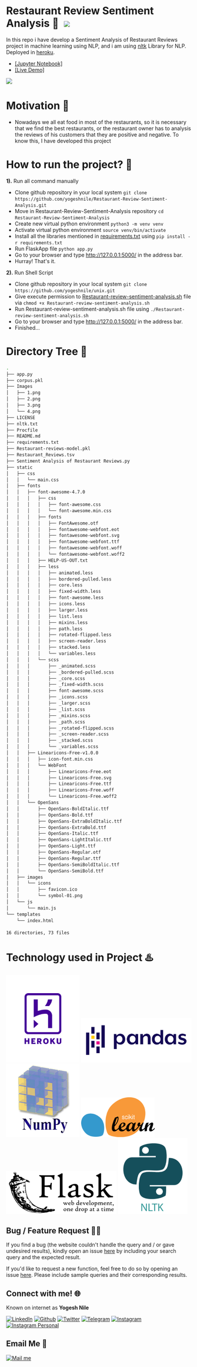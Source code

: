 # Restaurant Review Sentiment Analysis :notebook: &nbsp;[![](https://camo.githubusercontent.com/17fa56d1fbad7bb4082c9711a77b984b85e79446/68747470733a2f2f696d672e736869656c64732e696f2f62616467652f507974686f6e2d332e362d627269676874677265656e2e737667)](https://python.org)
In this repo i have develop a Sentiment Analysis of Restaurant Reviews project in machine learning using NLP, and i am using [nltk](https://pypi.org/project/nltk/) Library for NLP. Deployed in [heroku](https://www.heroku.com/).

 - [[Jupyter Notebook]](https://github.com/yogeshnile/Sentiment-Analysis-of-Restaurant-Reviews)
 - [[Live Demo]](https://restaurant-review-analysis.herokuapp.com)

[![](https://camo.githubusercontent.com/2fb0723ef80f8d87a51218680e209c66f213edf8/68747470733a2f2f666f7274686562616467652e636f6d2f696d616765732f6261646765732f6d6164652d776974682d707974686f6e2e737667)](https://python.org)

# Motivation :monocle_face:
  - Nowadays we all eat food in most of the restaurants, so it is necessary that we find the best restaurants, or the restaurant owner has to analysis the reviews of his customers that they are positive and negative. To know this, I have developed this project
  
# How to run the project? :thinking:
**1).** Run all command manually
  - Clone github repository in your local system  `git clone https://github.com/yogeshnile/Restaurant-Review-Sentiment-Analysis.git`
  - Move in Restaurant-Review-Sentiment-Analysis repository  `cd Restaurant-Review-Sentiment-Analysis`
  - Create new virtual python environment  `python3 -m venv venv`
  - Activate virtual python environment  `source venv/bin/activate`
  - Install all the libraries mentioned in [requirements.txt](https://github.com/yogeshnile/Restaurant-Review-Sentiment-Analysis/blob/master/requirements.txt)  using  `pip install -r requirements.txt`
  - Run FlaskApp file  `python app.py`
  - Go to your browser and type http://127.0.0.1:5000/ in the address bar.
  - Hurray! That's it. <br>


**2).** Run Shell Script
  - Clone github repository in your local system  `git clone https://github.com/yogeshnile/unix.git`
  - Give execute permission to [Restaurant-review-sentiment-analysis.sh](https://github.com/yogeshnile/unix/blob/master/Restaurant-review-sentiment-analysis.sh) file via  `chmod +x Restaurant-review-sentiment-analysis.sh`
  - Run Restaurant-review-sentiment-analysis.sh file using `./Restaurant-review-sentiment-analysis.sh`
  - Go to your browser and type http://127.0.0.1:5000/ in the address bar.
  - Finished...

# Directory Tree :cactus:
```bash
.
├── app.py
├── corpus.pkl
├── Images
│   ├── 1.png
│   ├── 2.png
│   ├── 3.png
│   └── 4.png
├── LICENSE
├── nltk.txt
├── Procfile
├── README.md
├── requirements.txt
├── Restaurant-reviews-model.pkl
├── Restaurant_Reviews.tsv
├── Sentiment Analysis of Restaurant Reviews.py
├── static
│   ├── css
│   │   └── main.css
│   ├── fonts
│   │   ├── font-awesome-4.7.0
│   │   │   ├── css
│   │   │   │   ├── font-awesome.css
│   │   │   │   └── font-awesome.min.css
│   │   │   ├── fonts
│   │   │   │   ├── FontAwesome.otf
│   │   │   │   ├── fontawesome-webfont.eot
│   │   │   │   ├── fontawesome-webfont.svg
│   │   │   │   ├── fontawesome-webfont.ttf
│   │   │   │   ├── fontawesome-webfont.woff
│   │   │   │   └── fontawesome-webfont.woff2
│   │   │   ├── HELP-US-OUT.txt
│   │   │   ├── less
│   │   │   │   ├── animated.less
│   │   │   │   ├── bordered-pulled.less
│   │   │   │   ├── core.less
│   │   │   │   ├── fixed-width.less
│   │   │   │   ├── font-awesome.less
│   │   │   │   ├── icons.less
│   │   │   │   ├── larger.less
│   │   │   │   ├── list.less
│   │   │   │   ├── mixins.less
│   │   │   │   ├── path.less
│   │   │   │   ├── rotated-flipped.less
│   │   │   │   ├── screen-reader.less
│   │   │   │   ├── stacked.less
│   │   │   │   └── variables.less
│   │   │   └── scss
│   │   │       ├── _animated.scss
│   │   │       ├── _bordered-pulled.scss
│   │   │       ├── _core.scss
│   │   │       ├── _fixed-width.scss
│   │   │       ├── font-awesome.scss
│   │   │       ├── _icons.scss
│   │   │       ├── _larger.scss
│   │   │       ├── _list.scss
│   │   │       ├── _mixins.scss
│   │   │       ├── _path.scss
│   │   │       ├── _rotated-flipped.scss
│   │   │       ├── _screen-reader.scss
│   │   │       ├── _stacked.scss
│   │   │       └── _variables.scss
│   │   ├── Linearicons-Free-v1.0.0
│   │   │   ├── icon-font.min.css
│   │   │   └── WebFont
│   │   │       ├── Linearicons-Free.eot
│   │   │       ├── Linearicons-Free.svg
│   │   │       ├── Linearicons-Free.ttf
│   │   │       ├── Linearicons-Free.woff
│   │   │       └── Linearicons-Free.woff2
│   │   └── OpenSans
│   │       ├── OpenSans-BoldItalic.ttf
│   │       ├── OpenSans-Bold.ttf
│   │       ├── OpenSans-ExtraBoldItalic.ttf
│   │       ├── OpenSans-ExtraBold.ttf
│   │       ├── OpenSans-Italic.ttf
│   │       ├── OpenSans-LightItalic.ttf
│   │       ├── OpenSans-Light.ttf
│   │       ├── OpenSans-Regular.otf
│   │       ├── OpenSans-Regular.ttf
│   │       ├── OpenSans-SemiBoldItalic.ttf
│   │       └── OpenSans-SemiBold.ttf
│   ├── images
│   │   └── icons
│   │       ├── favicon.ico
│   │       └── symbol-01.png
│   └── js
│       └── main.js
└── templates
    └── index.html

16 directories, 73 files
```
# Technology used in Project :hotsprings:
<img target="_blank" src="https://github.com/yogeshnile/technology/blob/master/Heroku.png" width="200">  <img target="_blank" src="https://github.com/yogeshnile/technology/blob/master/pandas.png" width="300">    <img target="_blank" src="https://github.com/yogeshnile/technology/blob/master/numpy.png" width="200">     <img target="_blank" src="https://github.com/yogeshnile/technology/blob/master/sklearn.png" width="200">    <img target="_blank" src="https://github.com/yogeshnile/technology/blob/master/Flask.png" width="300">    <img target="_blank" src="https://github.com/yogeshnile/technology/blob/master/python_nltk.png" width="190">


## Bug / Feature Request :man_technologist:
If you find a bug (the website couldn't handle the query and / or gave undesired results), kindly open an issue [here](https://github.com/yogeshnile/Restaurant-Review-Sentiment-Analysis/issues/new) by including your search query and the expected result.

If you'd like to request a new function, feel free to do so by opening an issue [here](https://github.com/yogeshnile/Restaurant-Review-Sentiment-Analysis/issues/new). Please include sample queries and their corresponding results.


## Connect with me! 🌐
Known on internet as **Yogesh Nile**

[<img target="_blank" src="https://img.icons8.com/bubbles/100/000000/linkedin.png" title="LinkedIn">](https://bit.ly/2Ky3ho6)  [<img target="_blank" src="https://img.icons8.com/bubbles/100/000000/github.png" title="Github">](https://bit.ly/2yoggit) [<img target="_blank" src="https://img.icons8.com/bubbles/100/000000/twitter.png" title="Twitter">](https://bit.ly/3dbLJLC) [<img target="_blank" src="https://img.icons8.com/bubbles/100/000000/telegram-app.png" title="Telegram"/>](https://t.me/yogeshnile) [<img target="_blank" src="https://img.icons8.com/bubbles/100/000000/instagram-new.png" title="Instagram">](https://bit.ly/3b9Qeo4)  [<img target="_blank" src="https://img.icons8.com/bubbles/100/000000/instagram.png" title="Instagram Personal">](https://bit.ly/32SXHV0)

## Email Me :e-mail:

[<img target="_blank" src="https://img.icons8.com/bubbles/100/000000/secured-letter.png" title="Mail me">](mailto:yogeshnile.work4u@gmail.com)
